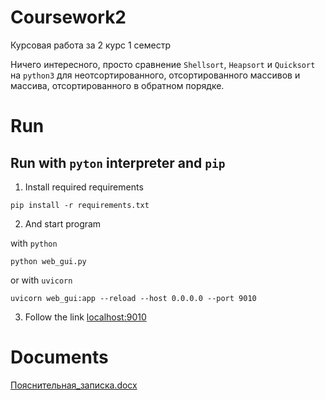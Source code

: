 # Coursework2

Курсовая работа за 2 курс 1 семестр

Ничего интересного, просто сравнение `Shellsort`, `Heapsort` и `Quicksort` на `python3` 
для неотсортированного, отсортированного массивов и массива, отсортированного в обратном порядке.

# Run

## Run with `pyton` interpreter and `pip`

1. Install required requirements

```
pip install -r requirements.txt
```

2. And start program

with `python`
```
python web_gui.py
```

or with `uvicorn`

```
uvicorn web_gui:app --reload --host 0.0.0.0 --port 9010
```

3. Follow the link [localhost:9010](http://localhost:9010/)

# Documents

[Пояснительная_записка.docx](https://github.com/DaniinXorchenabo/coursework2/files/7906432/2_10-11.1.1.docx)

